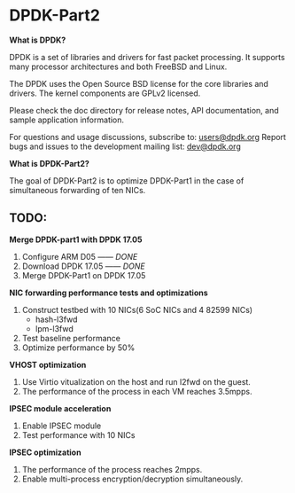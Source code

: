 # DPDK-Part2

**What is DPDK?**

DPDK is a set of libraries and drivers for fast packet processing.
It supports many processor architectures and both FreeBSD and Linux.

The DPDK uses the Open Source BSD license for the core libraries and
drivers. The kernel components are GPLv2 licensed.

Please check the doc directory for release notes,
API documentation, and sample application information.

For questions and usage discussions, subscribe to: users@dpdk.org
Report bugs and issues to the development mailing list: dev@dpdk.org

**What is DPDK-Part2?**

The goal of DPDK-Part2 is to optimize DPDK-Part1 in the case of simultaneous forwarding of ten NICs.


## TODO:

**Merge DPDK-part1 with DPDK 17.05**

1.	Configure ARM D05 —— *DONE*
2.	Download DPDK 17.05 —— *DONE*
3.	Merge DPDK-Part1 on DPDK 17.05

**NIC forwarding performance tests and optimizations**
1.	Construct testbed with 10 NICs(6 SoC NICs and 4 82599 NICs)
	+ hash-l3fwd
	+ lpm-l3fwd
2.	Test baseline performance
3.	Optimize performance by 50%

**VHOST optimization**
1.	Use Virtio vitualization on the host and run l2fwd on the guest. 
2.	The performance of the process in each VM reaches 3.5mpps.

**IPSEC module acceleration**
1.	Enable IPSEC module
2.	Test performance with 10 NICs

**IPSEC optimization**
1.	The performance of the process reaches 2mpps.
2.	Enable multi-process encryption/decryption simultaneously.




